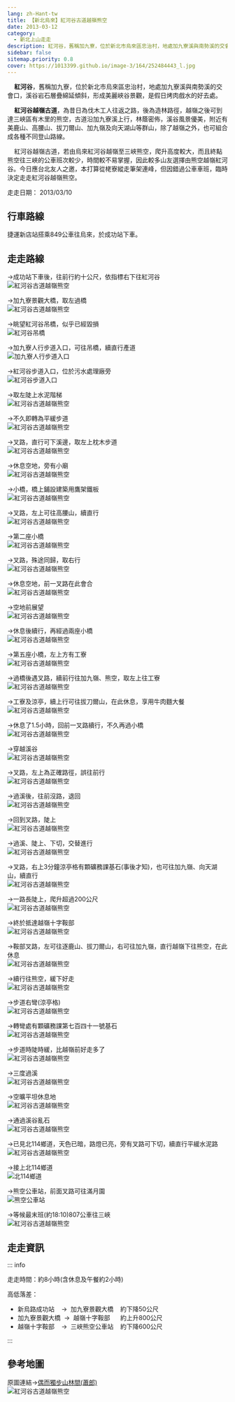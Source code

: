 ```yaml
---
lang: zh-Hant-tw
title: 【新北烏來】紅河谷古道越嶺熊空
date: 2013-03-12
category: 
  - 新北上山走走
description: 紅河谷，舊稱加九寮，位於新北市烏來區忠治村，地處加九寮溪與南勢溪的交會口，溪谷岩石層疊綿延傾斜，形成美麗峽谷景觀，是假日烤肉戲水的好去處。 紅河谷越嶺古道，為昔日為伐木工人往返之路，後為造林路徑，越嶺之後可到達三峽區有木里的熊空，古道沿加九寮溪上行，林蔭密佈，溪谷風景優美，附近有美鹿山、高腰山、拔刀爾山、加九嶺及向天湖山等群山，除了越嶺之外，也可組合成各種不同登山路線。
sidebar: false
sitemap.priority: 0.8
cover: https://1013399.github.io/image-3/164/252484443_l.jpg
---
```


    **紅河谷**，舊稱加九寮，位於新北市烏來區忠治村，地處加九寮溪與南勢溪的交會口，溪谷岩石層疊綿延傾斜，形成美麗峽谷景觀，是假日烤肉戲水的好去處。  

    **紅河谷越嶺古道**，為昔日為伐木工人往返之路，後為造林路徑，越嶺之後可到達三峽區有木里的熊空，古道沿加九寮溪上行，林蔭密佈，溪谷風景優美，附近有美鹿山、高腰山、拔刀爾山、加九嶺及向天湖山等群山，除了越嶺之外，也可組合成各種不同登山路線。  

<!-- more -->

    紅河谷越嶺古道，若由烏來紅河谷越嶺至三峽熊空，爬升高度較大，而且終點熊空往三峽的公車班次較少，時間較不易掌握，因此較多山友選擇由熊空越嶺紅河谷。今日應台北友人之邀，本打算從栳寮縱走筆架連峰，但因錯過公車車班，臨時決定走走紅河谷越嶺熊空。

走走日期： 2013/03/10

## 行車路線  
捷運新店站搭乘849公車往烏來，於成功站下車。

## 走走路線  
→成功站下車後，往前行約十公尺，依指標右下往紅河谷  
![紅河谷古道越嶺熊空](https://1013399.github.io/image-3/164/252484319_l.jpg)

→加九寮景觀大橋，取左過橋  
![紅河谷古道越嶺熊空](https://1013399.github.io/image-3/164/252484324_l.jpg)

→眺望紅河谷吊橋，似乎已經毀損  
![紅河谷吊橋](https://1013399.github.io/image-3/164/252484331_l.jpg)

→加九寮人行步道入口，可往吊橋，續直行產道  
![加九寮人行步道入口](https://1013399.github.io/image-3/164/252484339_l.jpg)

→紅河谷步道入口，位於污水處理廠旁  
![紅河谷步道入口](https://1013399.github.io/image-3/164/252484340_l.jpg)

→取左陡上水泥階梯  
![紅河谷古道越嶺熊空](https://1013399.github.io/image-3/164/252484347_l.jpg)

→不久即轉為平緩步道  
![紅河谷古道越嶺熊空](https://1013399.github.io/image-3/164/252484350_l.jpg)

→叉路，直行可下溪邊，取左上枕木步道  
![紅河谷古道越嶺熊空](https://1013399.github.io/image-3/164/252484355_l.jpg)

→休息空地，旁有小廟  
![紅河谷古道越嶺熊空](https://1013399.github.io/image-3/164/252484361_l.jpg)

→小橋，橋上鋪設建築用鷹架鐵板  
![紅河谷古道越嶺熊空](https://1013399.github.io/image-3/164/252484365_l.jpg)

→叉路，左上可往高腰山，續直行  
![紅河谷古道越嶺熊空](https://1013399.github.io/image-3/164/252484375_l.jpg)

→第二座小橋  
![紅河谷古道越嶺熊空](https://1013399.github.io/image-3/164/252484383_l.jpg)

→叉路，殊途同歸，取右行  
![紅河谷古道越嶺熊空](https://1013399.github.io/image-3/164/252484384_l.jpg)

→休息空地，前一叉路在此會合  
![紅河谷古道越嶺熊空](https://1013399.github.io/image-3/164/252484391_l.jpg)

→空地前展望  
![紅河谷古道越嶺熊空](https://1013399.github.io/image-3/164/252484396_l.jpg)

→休息後續行，再經過兩座小橋  
![紅河谷古道越嶺熊空](https://1013399.github.io/image-3/164/252484404_l.jpg)

→第五座小橋，左上方有工寮  
![紅河谷古道越嶺熊空](https://1013399.github.io/image-3/164/252484419_l.jpg)

→過橋後遇叉路，續前行往加九嶺、熊空，取左上往工寮  
![紅河谷古道越嶺熊空](https://1013399.github.io/image-3/164/252484423_l.jpg)

→工寮及涼亭，續上行可往拔刀爾山，在此休息，享用牛肉麵大餐  
![紅河谷古道越嶺熊空](https://1013399.github.io/image-3/164/252484428_l.jpg)

→休息了1.5小時，回前一叉路續行，不久再過小橋  
![紅河谷古道越嶺熊空](https://1013399.github.io/image-3/164/252484436_l.jpg)

→穿越溪谷  
![紅河谷古道越嶺熊空](https://1013399.github.io/image-3/164/252484443_l.jpg)

→叉路，左上為正確路徑，誤往前行  
![紅河谷古道越嶺熊空](https://1013399.github.io/image-3/164/252484445_l.jpg)

→過溪後，往前沒路，退回  
![紅河谷古道越嶺熊空](https://1013399.github.io/image-3/164/252484453_l.jpg)

→回到叉路，陡上  
![紅河谷古道越嶺熊空](https://1013399.github.io/image-3/164/252484461_l.jpg)

→過溪、陡上、下切，交替進行  
![紅河谷古道越嶺熊空](https://1013399.github.io/image-3/164/252484468_l.jpg)

→叉路，右上3分鐘涼亭格有顆礦務課基石(事後才知)，也可往加九嶺、向天湖山，續直行  
![紅河谷古道越嶺熊空](https://1013399.github.io/image-3/164/252484474_l.jpg)

→一路長陡上，爬升超過200公尺  
![紅河谷古道越嶺熊空](https://1013399.github.io/image-3/164/252484482_l.jpg)

→終於抵達越嶺十字鞍部  
![紅河谷古道越嶺熊空](https://1013399.github.io/image-3/164/252484497_l.jpg)

→鞍部叉路，左可往逐鹿山、拔刀爾山，右可往加九嶺，直行越嶺下往熊空，在此休息  
![紅河谷古道越嶺熊空](https://1013399.github.io/image-3/164/252484501_l.jpg)

→續行往熊空，緩下好走  
![紅河谷古道越嶺熊空](https://1013399.github.io/image-3/164/252484512_l.jpg)

→步道右彎(涼亭格)  
![紅河谷古道越嶺熊空](https://1013399.github.io/image-3/164/252484517_l.jpg)

→轉彎處有顆礦務課第七百四十一號基石  
![紅河谷古道越嶺熊空](https://1013399.github.io/image-3/164/252484523_l.jpg)

→步道時陡時緩，比越嶺前好走多了  
![紅河谷古道越嶺熊空](https://1013399.github.io/image-3/164/252484530_l.jpg)

→三度過溪  
![紅河谷古道越嶺熊空](https://1013399.github.io/image-3/164/252484547_l.jpg)

→空曠平坦休息地  
![紅河谷古道越嶺熊空](https://1013399.github.io/image-3/164/252484560_l.jpg)

→通過溪谷亂石  
![紅河谷古道越嶺熊空](https://1013399.github.io/image-3/164/252484571_l.jpg)

→已見北114鄉道，天色已暗，路燈已亮，旁有叉路可下切，續直行平緩水泥路  
![紅河谷古道越嶺熊空](https://1013399.github.io/image-3/164/252484577_l.jpg)

→接上北114鄉道  
![北114鄉道](https://1013399.github.io/image-3/164/252484585_l.jpg)

→熊空公車站，前面叉路可往滿月園  
![熊空公車站](https://1013399.github.io/image-3/164/252484593_l.jpg)

→等候最末班(約18:10)807公車往三峽  
![紅河谷古道越嶺熊空](https://1013399.github.io/image-3/164/252484597_l.jpg)

## 走走資訊

::: info

走走時間：約8小時(含休息及午餐約2小時)

高低落差：  
- 新烏路成功站    →  加九寮景觀大橋    約下降50公尺  
- 加九寮景觀大橋  →  越嶺十字鞍部      約上升800公尺  
- 越嶺十字鞍部    →  三峽熊空公車站    約下降600公尺

:::

## 參考地圖  
原圖連結→[偶而獨步山林間(蕭郎)](http://www.yougoipay.com/kenny/w852/index.htm)  
![紅河谷古道越嶺熊空](https://1013399.github.io/image-3/164/252484687_l.jpg)